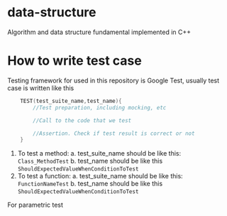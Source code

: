 # data-structure
Algorithm and data structure fundamental implemented in C++

# How to write test case
Testing framework for used in this repository is Google Test, usually test case is written like this
```C++
    TEST(test_suite_name,test_name){
        //Test preparation, including mocking, etc

        //Call to the code that we test

        //Assertion. Check if test result is correct or not
    }
```
1. To test a method:
    a. test_suite_name should be like this: `Class_MethodTest`
    b. test_name should be like this `ShouldExpectedValueWhenConditionToTest`
2. To test a function:
    a. test_suite_name should be like this: `FunctionNameTest`
    b. test_name should be like this `ShouldExpectedValueWhenConditionToTest`

For parametric test

